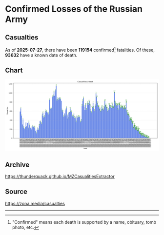 
# Confirmed Losses of the Russian Army

## Casualties

As of **2025-07-27**, there have been **119154** confirmed[^1] fatalities.
Of these, **93632** have a known date of death.

## Chart

![7-Day Intervals Bar Chart](./docs/7days.svg)

## Archive

https://thunderquack.github.io/MZCasualitiesExtractor

## Source

https://zona.media/casualties

---

[^1]: "Confirmed" means each death is supported by a name, obituary, tomb photo, etc.
